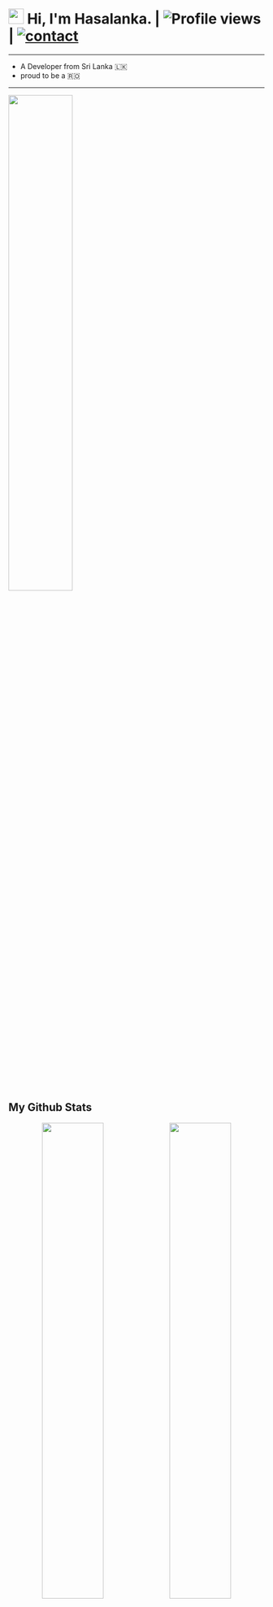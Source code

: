 # <img src="https://raw.githubusercontent.com/MartinHeinz/MartinHeinz/master/wave.gif" width="30px"> Hi, I'm Hasalanka.  |  ![Profile views](https://gpvc.arturio.dev/reaprx)  |  <a href="https://t.me/reaprx"> ![contact](https://img.shields.io/badge/Contact%20me-On%20Telegram-blue) </a>
****


-   A Developer from Sri Lanka 🇱🇰 
-  proud to be a 🇷🇴 

****

<img width="50%" align="center" src="https://miro.medium.com/max/1838/1*9S3JhMtLGiacpNpziWGN1A.gif" />



## My Github Stats

<p align="center">
    <img
        width="49%"
        src="https://github-readme-stats.vercel.app/api?username=reaprx&count_private=true&include_all_commits=true&show_icons=true&theme=tokyonight&custom_title=GitHub+Stats"
    />
    <img
        width="49%"
        src="https://github-readme-streak-stats.herokuapp.com?user=reaprx&theme=tokyonight"
    />
</p>

## Most Used Languages
          
![NOICE](https://github-readme-stats.vercel.app/api/top-langs/?username=reaprx&theme=dark&show_icons=true) 
    

        
</p>


****
